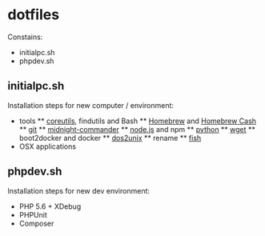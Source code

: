 # dotfiles

Constains:
* initialpc.sh  
* phpdev.sh

## initialpc.sh
Installation steps for new computer / environment:
* tools
** [coreutils](http://en.wikipedia.org/wiki/GNU_Core_Utilities), findutils and Bash
** [Homebrew](http://brew.sh/) and [Homebrew Cash](http://caskroom.io/)
** [git](http://git-scm.com)
** [midnight-commander](https://www.midnight-commander.org/)
** [node.js](http://nodejs.org) and npm
** [python](www.python.org)
** [wget](https://www.gnu.org/software/wget/)
** boot2docker and docker
** [dos2unix](http://dos2unix.sourceforge.net/)
** rename
** [fish](http://fishshell.com/)
* OSX applications 

## phpdev.sh
Installation steps for new dev environment:
* PHP 5.6 + XDebug
* PHPUnit
* Composer